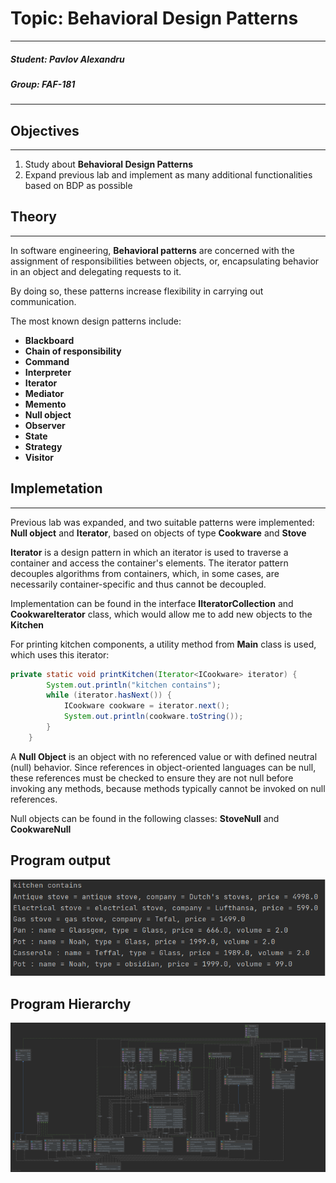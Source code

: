 # Topic: Behavioral Design Patterns
****
##### Student: Pavlov Alexandru
##### Group: FAF-181
****
## Objectives
****
1. Study about **Behavioral Design Patterns**
2. Expand previous lab and implement as many additional functionalities based on BDP as possible
## Theory
****
In software engineering, **Behavioral patterns** are concerned with the assignment of responsibilities between objects, or, encapsulating behavior in an object and delegating requests to it.

By doing so, these patterns increase flexibility in carrying out communication.

The most known design patterns include:
 * **Blackboard**
 * **Chain of responsibility**
 * **Command**
 * **Interpreter**
 * **Iterator**
 * **Mediator**
 * **Memento**
 * **Null object**
 * **Observer**
 * **State**
 * **Strategy**
 * **Visitor**

## Implemetation
****
Previous lab was expanded, and two suitable patterns were implemented: **Null object** and **Iterator**, based on objects of type **Cookware** and **Stove**

**Iterator** is a design pattern in which an iterator is used to traverse a container and access the container's elements. The iterator pattern decouples algorithms from containers, which, in some cases, are necessarily container-specific and thus cannot be decoupled.

Implementation can be found in the interface **IIteratorCollection** and **CookwareIterator** class, which would allow me to add new objects to the **Kitchen**

For printing kitchen components, a utility method from **Main** class is used, which uses this iterator:
```java
private static void printKitchen(Iterator<ICookware> iterator) {
        System.out.println("kitchen contains");
        while (iterator.hasNext()) {
            ICookware cookware = iterator.next();
            System.out.println(cookware.toString());
        }
    }
```

A **Null Object** is an object with no referenced value or with defined neutral (null) behavior. Since references in object-oriented languages can be null, these references must be checked to ensure they are not null before invoking any methods, because methods typically cannot be invoked on null references.

Null objects can be found in the following classes: **StoveNull** and **CookwareNull**


## Program output
![output](https://github.com/Sdude225/TMPS/blob/main/images/outputlab3.png)
## Program Hierarchy
![structure](https://github.com/Sdude225/TMPS/blob/main/images/lab3diagram.png)
